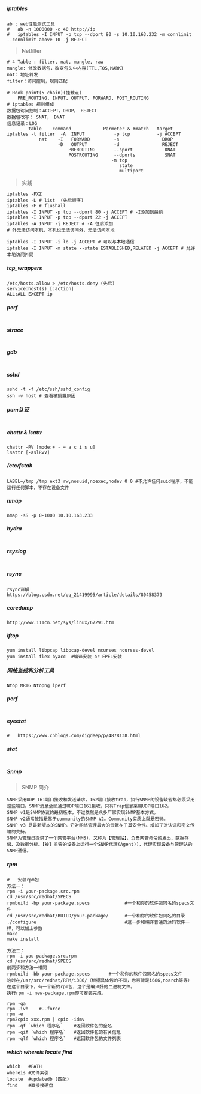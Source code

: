 ##### iptables

```shell
ab : web性能测试工具
#	ab -n 1000000 -c 40 http://ip
#	iptables -I INPUT -p tcp --dport 80 -s 10.10.163.232 -m connlimit --connlimit-above 10 -j REJECT
```

> Netfilter

```shell
# 4 Table : filter, nat, mangle, raw
mangle:	修改数据包，改变包头中内容(TTL,TOS,MARK)
nat: 地址转发
filter：访问控制，规则匹配

# Hook point(5 chain)(挂载点)
	PRE_ROUTING, INPUT, OUTPUT, FORWARD, POST_ROUTING
# iptables 规则组成
数据包访问控制：ACCEPT，DROP， REJECT
数据包改写： SNAT， DNAT
信息记录：LOG
		table	 command			Parmeter & Xmatch	target
iptables -t	filter	-A	INPUT			-p tcp			-j ACCEPT
			nat	   -I   FORWARD		    -s				  DROP
		    	   -D   OUTPUT			-d				  REJECT
		    		   PREROUTING		--sport			   DNAT
		    		   POSTROUTING		--dports		   SNAT
		    		   				   -m tcp
		    		   				   	  state
		    		   				   	  multiport
```

> 实践

```shell
iptables -FXZ
iptables -L # list	(先后顺序)
iptables -F # flushall
iptables -I INPUT -p tcp --dport 80 -j ACCEPT # -I添加到最前
iptables -I INPUT -p tcp --dport 22 -j ACCEPT
iptables -A INPUT -j REJECT	# -A 往后添加
# 外无法访问本机，本机也无法访问外，无法访问本地

iptables -I INPUT -i lo -j ACCEPT # 可以与本地通信
iptables -I INPUT -m state --state ESTABLISHED,RELATED -j ACCEPT # 允许本地访问外网

```

##### tcp_wrappers

```shell
/etc/hosts.allow > /etc/hosts.deny (先后)
service:host(s) [:action]
ALL:ALL EXCEPT ip
```

##### perf

```shell

```

##### strace

```shell

```

##### gdb

```shell

```

##### sshd

```shell
sshd -t -f /etc/ssh/sshd_config
ssh -v host # 查看被搁置原因
```

##### pam认证

```shel

```

##### chattr & lsattr

```shell
chattr -RV [mode:+ - = a c i s u]
lsattr [-aslRvV]
```

##### /etc/fstab

```shell
LABEL=/tmp /tmp ext3 rw,nosuid,noexec,nodev 0 0 #不允许任何suid程序，不能运行任何脚本，不存在设备文件
```

##### nmap

```shell
nmap -sS -p 0-1000 10.10.163.233
```

##### hydra

```shell

```

##### rsyslog

```shell

```

##### rsync

```shel
rsync详解
https://blog.csdn.net/qq_21419995/article/details/80458379
```

##### coredump

```shell
http://www.111cn.net/sys/linux/67291.htm
```

##### iftop

```shell
yum install libpcap libpcap-devel ncurses ncurses-devel
yum install flex byacc	#编译安装 or EPEL安装
```

##### 网络监控和分析工具

```shell
Ntop MRTG Ntopng iperf 
```

##### perf

```shell

```

##### sysstat

```shell
#	https://www.cnblogs.com/digdeep/p/4878138.html
```

##### stat

```shell

```

##### Snmp

> SNMP 简介

```shell
SNMP采用UDP 161端口接收和发送请求，162端口接收trap，执行SNMP的设备缺省都必须采用这些端口。SNMP消息全部通过UDP端口161接收，只有Trap信息采用UDP端口162。
SNMP v1是SNMP协议的最初版本，不过依然是众多厂家实现SNMP基本方式。 
SNMP v2通常被指是基于community的SNMP V2。Community实质上就是密码。
SNMP v3 是最新版本的SNMP。它对网络管理最大的贡献在于其安全性。增加了对认证和密文传输的支持。
SNMP为管理员提供了一个网管平台(NMS)，又称为【管理站】，负责网管命令的发出、数据存储、及数据分析。【被】监管的设备上运行一个SNMP代理(Agent))，代理实现设备与管理站的SNMP通信。
```

##### rpm

```shell
#	安装rpm包
方法一：
rpm -i your-package.src.rpm
cd /usr/src/redhat/SPECS
rpmbuild -bp your-package.specs             #一个和你的软件包同名的specs文件
cd /usr/src/redhat/BUILD/your-package/      #一个和你的软件包同名的目录
./configure                                 #这一步和编译普通的源码软件一样，可以加上参数
make
make install

方法二：
rpm -i you-package.src.rpm
cd /usr/src/redhat/SPECS
前两步和方法一相同
rpmbuild -bb your-package.specs       #一个和你的软件包同名的specs文件
这时在/usr/src/redhat/RPM/i386/（根据具体包的不同，也可能是i686,noarch等等）在这个目录下，有一个新的rpm包，这个是编译好的二进制文件。
执行rpm -i new-package.rpm即可安装完成。

rpm -qa
rpm -ivh	#--force
rpm -e
rpm2cpio xxx.rpm | cpio -idmv
rpm -qf `which 程序名`    #返回软件包的全名
rpm -qif `which 程序名`   #返回软件包的有关信息
rpm -qlf `which 程序名`   #返回软件包的文件列表
```

##### which whereis locate find

```shell
which	#PATH
whereis	#文件索引
locate	#updatedb (匹配)
find	#直接搜硬盘
```

